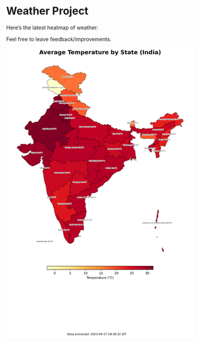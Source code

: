 # Weather Project

Here’s the latest heatmap of weather:

Feel free to leave feedback/improvements.

![India Heatmap](docs/assets/india_heatmap.png?v=CAB0F1)
